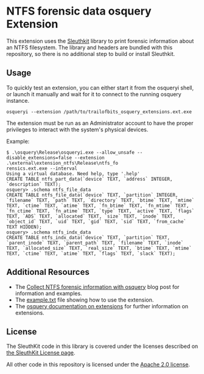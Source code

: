 # NTFS forensic data osquery Extension

This extension uses the [Sleuthkit](http://www.sleuthkit.org/) library to print forensic information about an NTFS filesystem. The library and headers are bundled with this repository, so there is no additional step to build or install Sleuthkit.

## Usage

To quickly test an extension, you can either start it from the osqueryi shell, or launch it manually and wait for it 
to connect to the running osquery instance.

`osqueryi --extension /path/to/trailofbits_osquery_extensions.ext.exe`

The extension must be run as an Administrator account to have the proper privileges to interact with the system's physical devices.

Example:

```
$ .\osquery\Release\osqueryi.exe --allow_unsafe --disable_extensions=false --extension .\external\extension_ntfs\Release\ntfs_fo
rensics.ext.exe --interval
Using a virtual database. Need help, type '.help'
CREATE TABLE ntfs_part_data(`device` TEXT, `address` INTEGER, `description` TEXT);
osquery> .schema ntfs_file_data
CREATE TABLE ntfs_file_data(`device` TEXT, `partition` INTEGER, `filename` TEXT, `path` TEXT, `directory` TEXT, `btime` TEXT, `mtime` TEXT, `ctime` TEXT, `atime` TEXT, `fn_btime` TEXT, `fn_mtime` TEXT, `fn_ctime` TEXT, `fn_atime` TEXT, `type` TEXT, `active` TEXT, `flags` TEXT, `ADS` TEXT, `allocated` TEXT, `size` TEXT, `inode` TEXT, `object_id` TEXT, `uid` TEXT, `gid` TEXT, `sid` TEXT, `from_cache` TEXT HIDDEN);
osquery> .schema ntfs_indx_data
CREATE TABLE ntfs_indx_data(`device` TEXT, `partition` TEXT, `parent_inode` TEXT, `parent_path` TEXT, `filename` TEXT, `inode` TEXT, `allocated_size` TEXT, `real_size` TEXT, `btime` TEXT, `mtime` TEXT, `ctime` TEXT, `atime` TEXT, `flags` TEXT, `slack` TEXT);
```

## Additional Resources

- The [Collect NTFS forensic information with osquery](https://blog.trailofbits.com/2018/05/28/collect-ntfs-forensic-information-with-osquery/) blog post for information and examples.
- The [example.txt](example.txt) file showing how to use the extension.
- The [osquery documentation on extensions](https://osquery.readthedocs.io/en/stable/deployment/extensions) for further 
information on extensions.

## License

The SleuthKit code in this library is covered under the licenses described on [the SleuthKit License page](https://sleuthkit.org/sleuthkit/licenses.php).

All other code in this repository is licensed under the [Apache 2.0 license](../LICENSE).
